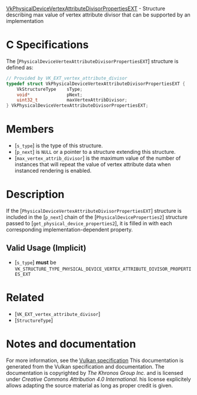 [VkPhysicalDeviceVertexAttributeDivisorPropertiesEXT](https://www.khronos.org/registry/vulkan/specs/1.3-extensions/man/html/VkPhysicalDeviceVertexAttributeDivisorPropertiesEXT.html) - Structure describing max value of vertex attribute divisor that can be supported by an implementation

# C Specifications
The [`PhysicalDeviceVertexAttributeDivisorPropertiesEXT`] structure is
defined as:
```c
// Provided by VK_EXT_vertex_attribute_divisor
typedef struct VkPhysicalDeviceVertexAttributeDivisorPropertiesEXT {
    VkStructureType    sType;
    void*              pNext;
    uint32_t           maxVertexAttribDivisor;
} VkPhysicalDeviceVertexAttributeDivisorPropertiesEXT;
```

# Members
- [`s_type`] is the type of this structure.
- [`p_next`] is `NULL` or a pointer to a structure extending this structure.
- [`max_vertex_attrib_divisor`] is the maximum value of the number of instances that will repeat the value of vertex attribute data when instanced rendering is enabled.

# Description
If the [`PhysicalDeviceVertexAttributeDivisorPropertiesEXT`] structure is included in the [`p_next`] chain of the
[`PhysicalDeviceProperties2`] structure passed to
[`get_physical_device_properties2`], it is filled in with each
corresponding implementation-dependent property.
## Valid Usage (Implicit)
-  [`s_type`] **must**  be `VK_STRUCTURE_TYPE_PHYSICAL_DEVICE_VERTEX_ATTRIBUTE_DIVISOR_PROPERTIES_EXT`

# Related
- [`VK_EXT_vertex_attribute_divisor`]
- [`StructureType`]

# Notes and documentation
For more information, see the [Vulkan specification](https://www.khronos.org/registry/vulkan/specs/1.3-extensions/html/vkspec.html)
This documentation is generated from the Vulkan specification and documentation.
The documentation is copyrighted by *The Khronos Group Inc.* and is licensed under *Creative Commons Attribution 4.0 International*.
his license explicitely allows adapting the source material as long as proper credit is given.
        